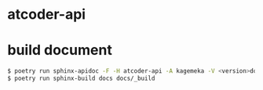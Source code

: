 # atcoder-api


# build document 

```bash
$ poetry run sphinx-apidoc -F -H atcoder-api -A kagemeka -V <version>docs/ src/
$ poetry run sphinx-build docs docs/_build
```